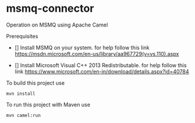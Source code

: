 # msmq-connector
Operation on MSMQ using Apache Camel

Prerequisites
- [] Install MSMQ on your system. for help follow this link
    https://msdn.microsoft.com/en-us/library/aa967729(v=vs.110).aspx
    
- [] Install Microsoft Visual C++ 2013 Redistributable. for help follow this link
    https://www.microsoft.com/en-in/download/details.aspx?id=40784
    
    
To build this project use

    mvn install

To run this project with Maven use

    mvn camel:run
